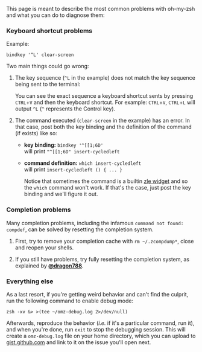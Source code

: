 This page is meant to describe the most common problems with oh-my-zsh and what you can do to diagnose them:

### Keyboard shortcut problems

Example: 
```shell
bindkey '^L' clear-screen
```

Two main things could go wrong:

1. The key sequence (`^L` in the example) does not match the key sequence being sent to the terminal:  

   You can see the exact sequence a keyboard shortcut sents by pressing `CTRL`+`V` and then the keyboard shortcut.
   For example: `CTRL`+`V`, `CTRL`+`L` will output `^L` (`^` represents the Control key).

2. The command executed (`clear-screen` in the example) has an error. In that case, post both the key binding and
    the definition of the command (if exists) like so:

   - **key binding:** `bindkey '^[[1;6D'`  
     will print `"^[[1;6D" insert-cycledleft`
   - **command definition:** `which insert-cycledleft`  
     will print `insert-cycledleft () { ... }`
  
     Notice that sometimes the command is a builtin [zle widget](http://zsh.sourceforge.net/Doc/Release/Zsh-Line-Editor.html)
     and so the `which` command won't work. If that's the case, just post the key binding and we'll figure it out.

### Completion problems

Many completion problems, including the infamous `command not found: compdef`, can be solved by resetting the completion system.

1. First, try to remove your completion cache with `rm ~/.zcompdump*`, close and reopen your shells.

2. If you still have problems, try fully resetting the completion system, as explained by
    [**@dragon788**](https://github.com/robbyrussell/oh-my-zsh/issues/630#issuecomment-70291622).

### Everything else

As a last resort, if you're getting weird behavior and can't find the culprit, run the following command to enable debug mode:
```shell
zsh -xv &> >(tee ~/omz-debug.log 2>/dev/null)
```
Afterwards, reproduce the behavior (_i.e._ if it's a particular command, run it), and when you're done, run `exit` to stop
the debugging session. This will create a `omz-debug.log` file on your home directory, which you can upload to
[gist.github.com](https://gist.github.com/) and link to it on the issue you'll open next.
